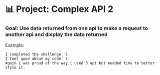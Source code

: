 # 📊 Project: Complex API 2

### Goal: Use data returned from one api to make a request to another api and display the data returned


Example:
```
I completed the challenge: 5
I feel good about my code: 4
Again i was proud of the way i used 3 api but needed time to better style it.
```

